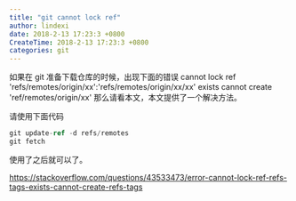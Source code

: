 ```yaml
---
title: "git cannot lock ref"
author: lindexi
date: 2018-2-13 17:23:3 +0800
CreateTime: 2018-2-13 17:23:3 +0800
categories: git
---
```


如果在 git 准备下载仓库的时候，出现下面的错误
cannot lock ref 'refs/remotes/origin/xx':'refs/remotes/origin/xx/xx' exists cannot create 'ref/remotes/origin/xx'
那么请看本文，本文提供了一个解决方法。

<!--more-->



请使用下面代码

```csharp
git update-ref -d refs/remotes 
git fetch
```

使用了之后就可以了。


https://stackoverflow.com/questions/43533473/error-cannot-lock-ref-refs-tags-exists-cannot-create-refs-tags

